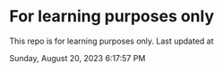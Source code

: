 # For learning purposes only
This repo is for learning purposes only.
Last updated at

Sunday, August 20, 2023 6:17:57 PM

